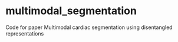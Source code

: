 # multimodal_segmentation
Code for paper Multimodal cardiac segmentation using disentangled representations
